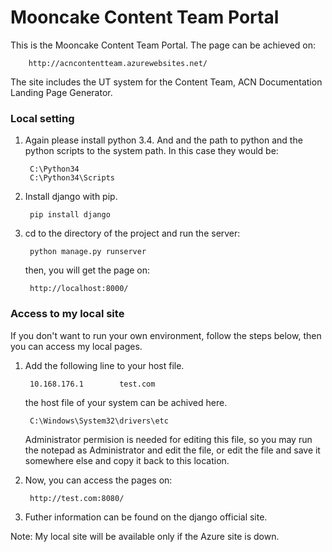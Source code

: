 # Mooncake Content Team Portal

This is the Mooncake Content Team Portal. The page can be achieved on:

		http://acncontentteam.azurewebsites.net/

The site includes the UT system for the Content Team, ACN Documentation Landing Page Generator.

### Local setting

1. Again please install python 3.4. And and the path to python and the python scripts to the system path. In this case they would be:

		C:\Python34
		C:\Python34\Scripts

2. Install django with pip.
		
		pip install django

3. cd to the directory of the project and run the server:

		python manage.py runserver

	then, you will get the page on:
		
		http://localhost:8000/

### Access to my local site

If you don't want to run your own environment, follow the steps below, then you can access my local pages.

1. Add the following line to your host file.

		10.168.176.1		test.com

	the host file of your system can be achived here.
		
		C:\Windows\System32\drivers\etc
	
	Administrator permision is needed for editing this file, so you may run the notepad as Administrator and edit the file, or edit the file and save it somewhere else and copy it back to this location.

2. Now, you can access the pages on:

		http://test.com:8080/

4. Futher information can be found on the django official site.

Note: My local site will be available only if the Azure site is down.